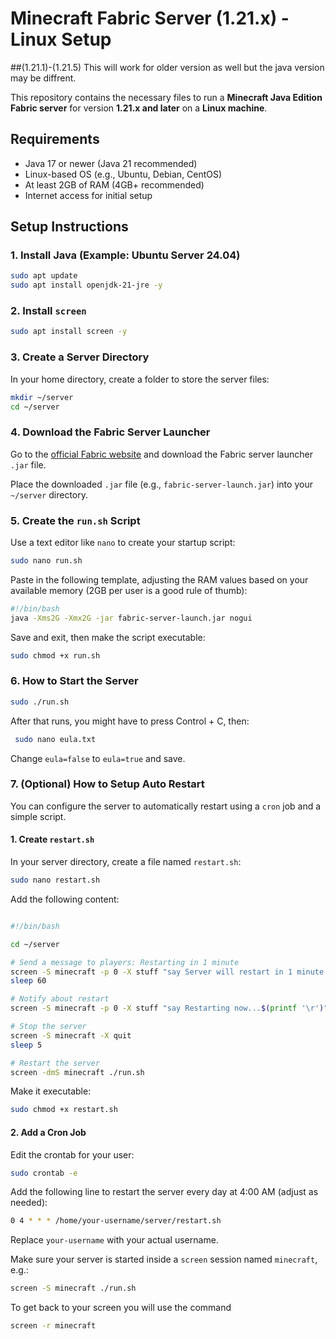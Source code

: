 # Minecraft Fabric Server (1.21.x) - Linux Setup
##(1.21.1)-(1.21.5) This will work for older version as well but the java version may be diffrent.

This repository contains the necessary files to run a **Minecraft Java Edition Fabric server** for version **1.21.x and later** on a **Linux machine**.

## Requirements

- Java 17 or newer (Java 21 recommended)
- Linux-based OS (e.g., Ubuntu, Debian, CentOS)
- At least 2GB of RAM (4GB+ recommended)
- Internet access for initial setup

## Setup Instructions

### 1. Install Java (Example: Ubuntu Server 24.04)

```bash
sudo apt update
sudo apt install openjdk-21-jre -y
```

### 2. Install `screen`

```bash
sudo apt install screen -y
```

### 3. Create a Server Directory

In your home directory, create a folder to store the server files:

```bash
mkdir ~/server
cd ~/server
```

### 4. Download the Fabric Server Launcher

Go to the [official Fabric website](https://fabricmc.net/use/server/) and download the Fabric server launcher `.jar` file.

Place the downloaded `.jar` file (e.g., `fabric-server-launch.jar`) into your `~/server` directory.

### 5. Create the `run.sh` Script

Use a text editor like `nano` to create your startup script:

```bash
sudo nano run.sh
```

Paste in the following template, adjusting the RAM values based on your available memory (2GB per user is a good rule of thumb):

```bash
#!/bin/bash
java -Xms2G -Xmx2G -jar fabric-server-launch.jar nogui
```

Save and exit, then make the script executable:

```bash
sudo chmod +x run.sh
```

### 6. How to Start the Server

```bash
sudo ./run.sh
```

After that runs, you might have to press Control + C, then:

```bash
 sudo nano eula.txt
```

Change `eula=false` to `eula=true` and save.

### 7. (Optional) How to Setup Auto Restart

You can configure the server to automatically restart using a `cron` job and a simple script.

#### 1. Create `restart.sh`

In your server directory, create a file named `restart.sh`:

```bash
sudo nano restart.sh
```

Add the following content:

```bash

#!/bin/bash

cd ~/server

# Send a message to players: Restarting in 1 minute
screen -S minecraft -p 0 -X stuff "say Server will restart in 1 minute...$(printf '\r')"
sleep 60

# Notify about restart
screen -S minecraft -p 0 -X stuff "say Restarting now...$(printf '\r')"

# Stop the server
screen -S minecraft -X quit
sleep 5

# Restart the server
screen -dmS minecraft ./run.sh
```

Make it executable:

```bash
sudo chmod +x restart.sh
```

#### 2. Add a Cron Job

Edit the crontab for your user:

```bash
sudo crontab -e
```

Add the following line to restart the server every day at 4:00 AM (adjust as needed):

```bash
0 4 * * * /home/your-username/server/restart.sh
```

Replace `your-username` with your actual username.

Make sure your server is started inside a `screen` session named `minecraft`, e.g.:

```bash
screen -S minecraft ./run.sh
```
To get back to your screen you will use the command
```bash
screen -r minecraft 
```
